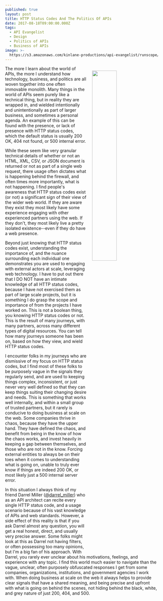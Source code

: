 ```yaml
---
published: true
layout: post
title: HTTP Status Codes And The Politics Of APIs
date: 2017-08-18T09:00:00.000Z
tags:
  - API Evangelist
  - Design
  - Politics of APIs
  - Business of APIs
image: >-
  https://s3.amazonaws.com/kinlane-productions/api-evangelist/runscope/runscope-200-ok.jpeg
---
```

<p><img src="https://s3.amazonaws.com/kinlane-productions/api-evangelist/runscope/runscope-200-ok.jpeg" align="right" width="40%" style="padding: 15px;" /></p>The more I learn about the world of APIs, the more I understand how technology, business, and politics are all woven together into one often immovable monolith. Many things in the world of APIs seem purely like a technical thing, but in reality they are wrapped in, and wielded intentionally and unintentionally as part of larger business, and sometimes a personal agenda. An example of this can be found with the presence, or lack of presence with HTTP status codes, which the default status is usually 200 OK, 404 not found, or 500 internal error.

While these seem like very granular technical details of whether or not an HTML, XML, CSV, or JSON document is returned or not as part of a single web request, there usage often dictates what is happening behind the firewall, and often times more importantly, what is not happening. I find people's awareness that HTTP status codes exist (or not) a significant sign of their view of the wider web world. If they are aware they exist they most likely have some experience engaging with other experienced partners using the web. If they don't, they most likely live a pretty isolated existence--even if they do have a web presence.

Beyond just knowing that HTTP status codes exist, understanding the importance of, and the nuance surrounding each individual one demonstrates you are used to engaging with external actors at scale, leveraging web technology. I have to put out there that I DO NOT have an intimate knowledge of all HTTP status codes, because I have not exercised them as part of large scale projects, but it is something I do grasp the scope and importance of from the projects I have worked on. This is not a boolean thing, you knowing HTTP status codes or not. This is the result of many journeys, with many partners, across many different types of digital resources. You can tell how many journeys someone has been on, based on how they view, and wield HTTP status codes.

I encounter folks in my journeys who are dismissive of my focus on HTTP status codes, but I find most of these folks to be purposely vague in the signals they regularly send, and are used to keeping things complex, inconsistent, or just never very well defined so that they can keep things suiting their changing desire and needs. This is something that works well internally, and within a small group of trusted partners, but it rarely is conducive to doing business at scale on the web. Some companies thrive in chaos, because they have the upper hand. They have defined the chaos, and benefit from being in the know of how the chaos works, and invest heavily in keeping a gap between themselves, and those who are not in the know. Forcing external entities to always be on their toes when it comes to understanding what is going on, unable to truly ever know if things are indeed 200 OK, or most likely just a 500 internal server error.

In this situation I always think of my friend Darrel Miller ([@darrel_miller](https://twitter.com/darrel_miller)) who as an API architect can recite every single HTTP status code, and a usage scenario because of his vast knowledge of APIs and web standards. However, a side effect of this reality is that if you ask Darrel almost any question, you will get a real honest, direct, and usually very precise answer. Some folks might look at this as Darrel not having filters, or often possessing too many opinions, but I'm a big fan of his approach. With Darrel, you rarely ever unclear about his motivations, feelings, and experience with any topic. I find this world much easier to navigate than the vague, unclear, often purposely obfuscated responses I get from some companies, organizations, institutions, and government agencies I work with. When doing business at scale on the web it always helps to provide clear signals that have a shared meaning, and being precise and upfront with what is going on behind the scenes, not hiding behind the black, white, and grey nature of just 200, 404, and 500.
